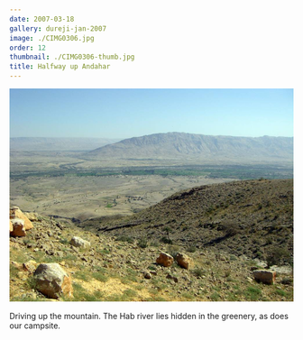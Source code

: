 ```yaml
---
date: 2007-03-18
gallery: dureji-jan-2007
image: ./CIMG0306.jpg
order: 12
thumbnail: ./CIMG0306-thumb.jpg
title: Halfway up Andahar
---
```


![Halfway up Andahar](./CIMG0306.jpg)

Driving up the mountain. The Hab river lies hidden in the greenery, as does our campsite.